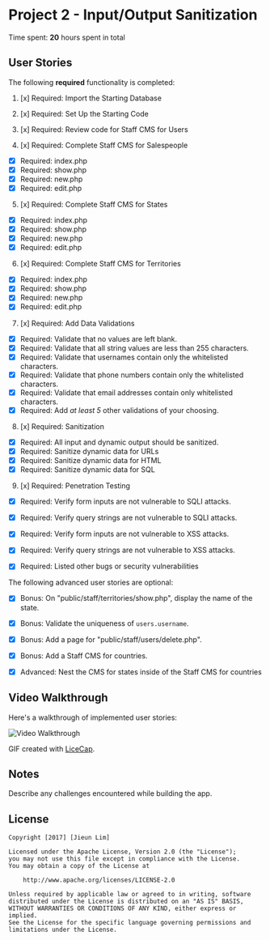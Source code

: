 # Project 2 - Input/Output Sanitization

Time spent: **20** hours spent in total

## User Stories

The following **required** functionality is completed:

1. [x]  Required: Import the Starting Database

2. [x]  Required: Set Up the Starting Code

3. [x]  Required: Review code for Staff CMS for Users

4. [x]  Required: Complete Staff CMS for Salespeople
  * [x]  Required: index.php
  * [x]  Required: show.php
  * [x]  Required: new.php
  * [x]  Required: edit.php

5. [x]  Required: Complete Staff CMS for States
  * [x]  Required: index.php
  * [x]  Required: show.php
  * [x]  Required: new.php
  * [x]  Required: edit.php

6. [x]  Required: Complete Staff CMS for Territories
  * [x]  Required: index.php
  * [x]  Required: show.php
  * [x]  Required: new.php
  * [x]  Required: edit.php

7. [x]  Required: Add Data Validations
  * [x]  Required: Validate that no values are left blank.
  * [x]  Required: Validate that all string values are less than 255 characters.
  * [x]  Required: Validate that usernames contain only the whitelisted characters.
  * [x]  Required: Validate that phone numbers contain only the whitelisted characters.
  * [x]  Required: Validate that email addresses contain only whitelisted characters.
  * [x]  Required: Add *at least 5* other validations of your choosing.

8. [x]  Required: Sanitization
  * [x]  Required: All input and dynamic output should be sanitized.
  * [x]  Required: Sanitize dynamic data for URLs
  * [x]  Required: Sanitize dynamic data for HTML
  * [x]  Required: Sanitize dynamic data for SQL

9. [x]  Required: Penetration Testing
  * [x]  Required: Verify form inputs are not vulnerable to SQLI attacks.
  * [x]  Required: Verify query strings are not vulnerable to SQLI attacks.
  * [x]  Required: Verify form inputs are not vulnerable to XSS attacks.
  * [x]  Required: Verify query strings are not vulnerable to XSS attacks.
  * [x]  Required: Listed other bugs or security vulnerabilities


The following advanced user stories are optional:

- [x]  Bonus: On "public/staff/territories/show.php", display the name of the state.

- [x]  Bonus: Validate the uniqueness of `users.username`.

- [x]  Bonus: Add a page for "public/staff/users/delete.php".

- [x]  Bonus: Add a Staff CMS for countries.

- [x]  Advanced: Nest the CMS for states inside of the Staff CMS for countries


## Video Walkthrough

Here's a walkthrough of implemented user stories:

<img src='http://i.imgur.com/sAXO64O.gif' title='Video Walkthrough' width='' alt='Video Walkthrough' />

GIF created with [LiceCap](http://www.cockos.com/licecap/).

## Notes

Describe any challenges encountered while building the app.

## License

    Copyright [2017] [Jieun Lim]

    Licensed under the Apache License, Version 2.0 (the "License");
    you may not use this file except in compliance with the License.
    You may obtain a copy of the License at

        http://www.apache.org/licenses/LICENSE-2.0

    Unless required by applicable law or agreed to in writing, software
    distributed under the License is distributed on an "AS IS" BASIS,
    WITHOUT WARRANTIES OR CONDITIONS OF ANY KIND, either express or implied.
    See the License for the specific language governing permissions and
    limitations under the License.
